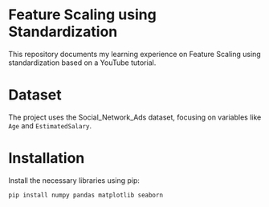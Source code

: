 # Feature Scaling using Standardization
This repository documents my learning experience on Feature Scaling using standardization based on a YouTube tutorial.

# Dataset
The project uses the Social_Network_Ads dataset, focusing on variables like  `Age` and `EstimatedSalary`.

# Installation
Install the necessary libraries using pip:
```bash
pip install numpy pandas matplotlib seaborn
